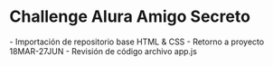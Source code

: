 <h1> Challenge Alura Amigo Secreto </h1>
- Importación de repositorio base HTML & CSS
- Retorno a proyecto 18MAR-27JUN
- Revisión de código archivo app.js
